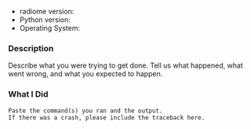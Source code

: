 *  radiome version:
*  Python version:
*  Operating System:

### Description

Describe what you were trying to get done.
Tell us what happened, what went wrong, and what you expected to happen.

### What I Did

```text
Paste the command(s) you ran and the output.
If there was a crash, please include the traceback here.
```